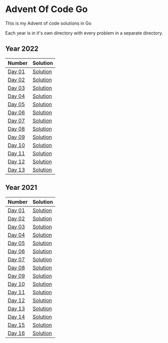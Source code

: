 # Advent Of Code Go
This is my Advent of code solutions in Go

Each year is in it's own directory with every problem in a separate directory.

## Year 2022
| Number | Solution |
| :----- | :------- |
| [Day 01](https://adventofcode.com/2022/day/1) | [Solution](./2022/day01/day01.go) |
| [Day 02](https://adventofcode.com/2022/day/2) | [Solution](./2022/day02/day02.go) |
| [Day 03](https://adventofcode.com/2022/day/3) | [Solution](./2022/day03/day03.go) |
| [Day 04](https://adventofcode.com/2022/day/4) | [Solution](./2022/day04/day04.go) |
| [Day 05](https://adventofcode.com/2022/day/5) | [Solution](./2022/day05/day05.go) |
| [Day 06](https://adventofcode.com/2022/day/6) | [Solution](./2022/day06/day06.go) |
| [Day 07](https://adventofcode.com/2022/day/7) | [Solution](./2022/day07/day07.go) |
| [Day 08](https://adventofcode.com/2022/day/8) | [Solution](./2022/day08/day08.go) |
| [Day 09](https://adventofcode.com/2022/day/9) | [Solution](./2022/day09/day09.go) |
| [Day 10](https://adventofcode.com/2022/day/10) | [Solution](./2022/day10/day10.go) |
| [Day 11](https://adventofcode.com/2022/day/11) | [Solution](./2022/day11/day11.go) |
| [Day 12](https://adventofcode.com/2022/day/12) | [Solution](./2022/day12/day12.go) |
| [Day 13](https://adventofcode.com/2022/day/13) | [Solution](./2022/day13/day13.go) |

## Year 2021
| Number | Solution |
| :----- | :------- |
| [Day 01](https://adventofcode.com/2021/day/1) | [Solution](./2021/day01/day01.go) |
| [Day 02](https://adventofcode.com/2021/day/2) | [Solution](./2021/day02/day02.go) |
| [Day 03](https://adventofcode.com/2021/day/3) | [Solution](./2021/day03/day03.go) |
| [Day 04](https://adventofcode.com/2021/day/4) | [Solution](./2021/day04/day04.go) |
| [Day 05](https://adventofcode.com/2021/day/5) | [Solution](./2021/day05/day05.go) |
| [Day 06](https://adventofcode.com/2021/day/6) | [Solution](./2021/day06/day06.go) |
| [Day 07](https://adventofcode.com/2021/day/7) | [Solution](./2021/day07/day07.go) |
| [Day 08](https://adventofcode.com/2021/day/8) | [Solution](./2021/day08/day08.go) |
| [Day 09](https://adventofcode.com/2021/day/9) | [Solution](./2021/day09/day09.go) |
| [Day 10](https://adventofcode.com/2021/day/10) | [Solution](./2021/day10/day10.go) |
| [Day 11](https://adventofcode.com/2021/day/11) | [Solution](./2021/day11/day11.go) |
| [Day 12](https://adventofcode.com/2021/day/12) | [Solution](./2021/day12/day12.go) |
| [Day 13](https://adventofcode.com/2021/day/13) | [Solution](./2021/day13/day13.go) |
| [Day 14](https://adventofcode.com/2021/day/14) | [Solution](./2021/day14/day14.go) |
| [Day 15](https://adventofcode.com/2021/day/15) | [Solution](./2021/day15/day15.go) |
| [Day 16](https://adventofcode.com/2021/day/16) | [Solution](./2021/day16/day16.go) |